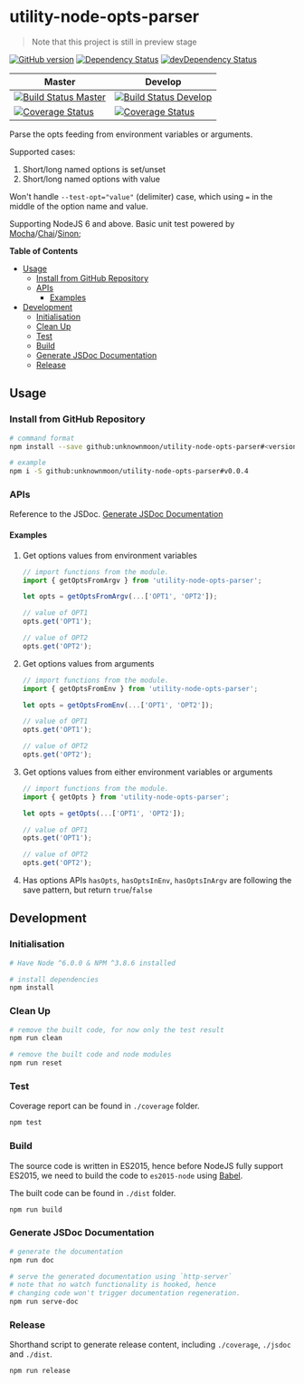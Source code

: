 # utility-node-opts-parser

> Note that this project is still in preview stage

[![GitHub version](https://badge.fury.io/gh/unknownmoon%2Futility-node-opts-parser.svg)](https://badge.fury.io/gh/unknownmoon%2Futility-node-opts-parser)
[![Dependency Status](https://david-dm.org/unknownmoon/utility-node-opts-parser.svg)](https://david-dm.org/unknownmoon/utility-node-opts-parser)
[![devDependency Status](https://david-dm.org/unknownmoon/utility-node-opts-parser/dev-status.svg)](https://david-dm.org/unknownmoon/utility-node-opts-parser#info=devDependencies)

| Master | Develop |
| ------ | ------- |
| [![Build Status Master](https://travis-ci.org/unknownmoon/utility-node-opts-parser.svg?branch=master)](https://travis-ci.org/unknownmoon/utility-node-opts-parser) | [![Build Status Develop](https://travis-ci.org/unknownmoon/utility-node-opts-parser.svg?branch=develop)](https://travis-ci.org/unknownmoon/utility-node-opts-parser) |
| [![Coverage Status](https://coveralls.io/repos/github/unknownmoon/utility-node-opts-parser/badge.svg?branch=master)](https://coveralls.io/github/unknownmoon/utility-node-opts-parser?branch=master) | [![Coverage Status](https://coveralls.io/repos/github/unknownmoon/utility-node-opts-parser/badge.svg?branch=develop)](https://coveralls.io/github/unknownmoon/utility-node-opts-parser?branch=develop) |

Parse the opts feeding from environment variables or arguments.

Supported cases:

1. Short/long named options is set/unset
2. Short/long named options with value

Won't handle `--test-opt="value"` (delimiter) case, which using `=` in the middle of the option name and value.

Supporting NodeJS 6 and above.
Basic unit test powered by [Mocha][mocha-link]/[Chai][chai-link]/[Sinon][sinon-link];

__Table of Contents__

<!-- MarkdownTOC -->

- [Usage](#usage)
    - [Install from GitHub Repository](#install-from-github-repository)
    - [APIs](#apis)
        - [Examples](#examples)
- [Development](#development)
    - [Initialisation](#initialisation)
    - [Clean Up](#clean-up)
    - [Test](#test)
    - [Build](#build)
    - [Generate JSDoc Documentation](#generate-jsdoc-documentation)
    - [Release](#release)

<!-- /MarkdownTOC -->

<a name="usage"></a>
## Usage

<a name="install-from-github-repository"></a>
### Install from GitHub Repository

```bash
# command format
npm install --save github:unknownmoon/utility-node-opts-parser#<version>

# example
npm i -S github:unknownmoon/utility-node-opts-parser#v0.0.4
```

<a name="apis"></a>
### APIs

Reference to the JSDoc. [Generate JSDoc Documentation](#generate-jsdoc-documentation)

<a name="examples"></a>
#### Examples

1. Get options values from environment variables

    ```javascript
    // import functions from the module.
    import { getOptsFromArgv } from 'utility-node-opts-parser';

    let opts = getOptsFromArgv(...['OPT1', 'OPT2']);

    // value of OPT1
    opts.get('OPT1');

    // value of OPT2
    opts.get('OPT2');
    ```

2. Get options values from arguments

    ```javascript
    // import functions from the module.
    import { getOptsFromEnv } from 'utility-node-opts-parser';

    let opts = getOptsFromEnv(...['OPT1', 'OPT2']);

    // value of OPT1
    opts.get('OPT1');

    // value of OPT2
    opts.get('OPT2');
    ```

3. Get options values from either environment variables or arguments

    ```javascript
    // import functions from the module.
    import { getOpts } from 'utility-node-opts-parser';

    let opts = getOpts(...['OPT1', 'OPT2']);

    // value of OPT1
    opts.get('OPT1');

    // value of OPT2
    opts.get('OPT2');
    ```

4. Has options APIs `hasOpts`, `hasOptsInEnv`, `hasOptsInArgv` are following the save pattern, but return `true`/`false`

<a name="development"></a>
## Development

<a name="initialisation"></a>
### Initialisation

```bash
# Have Node ^6.0.0 & NPM ^3.8.6 installed

# install dependencies
npm install
```

<a name="clean-up"></a>
### Clean Up

```bash
# remove the built code, for now only the test result 
npm run clean

# remove the built code and node modules
npm run reset
```

<a name="test"></a>
### Test

Coverage report can be found in `./coverage` folder.

```bash
npm test
```

<a name="build"></a>
### Build

The source code is written in ES2015, hence before NodeJS fully support ES2015, we need to build the code to `es2015-node` using [Babel][babel-link].

The built code can be found in `./dist` folder. 

```bash
npm run build
```

<a name="generate-jsdoc-documentation"></a>
### Generate JSDoc Documentation

```bash
# generate the documentation
npm run doc

# serve the generated documentation using `http-server`
# note that no watch functionality is hooked, hence
# changing code won't trigger documentation regeneration.
npm run serve-doc
```

<a name="release"></a>
### Release

Shorthand script to generate release content, including `./coverage`, `./jsdoc` and `./dist`.

```bash
npm run release
```

<!-- links -->
[mocha-link]: http://mochajs.org/
[chai-link]: http://chaijs.com/ 
[sinon-link]: http://sinonjs.org/
[babel-link]: https://babeljs.io/

